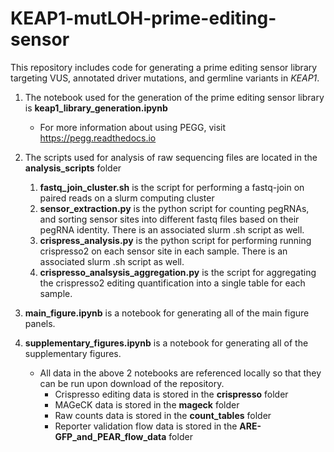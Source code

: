 # KEAP1-mutLOH-prime-editing-sensor

This repository includes code for generating a prime editing sensor library targeting VUS, annotated driver mutations, and germline variants in *KEAP1*.

1. The notebook used for the generation of the prime editing sensor library is **keap1_library_generation.ipynb**
    - For more information about using PEGG, visit https://pegg.readthedocs.io

2. The scripts used for analysis of raw sequencing files are located in the **analysis_scripts** folder
    1. **fastq_join_cluster.sh** is the script for performing a fastq-join on paired reads on a slurm computing cluster
    2. **sensor_extraction.py** is the python script for counting pegRNAs, and sorting sensor sites into different fastq files based on their pegRNA identity. There is an associated slurm .sh script as well.
    3. **crispress_analysis.py** is the python script for performing running crispresso2 on each sensor site in each sample. There is an associated slurm .sh script as well.
    4. **crispresso_analsysis_aggregation.py** is the script for aggregating the crispresso2 editing quantification into a single table for each sample.

3. **main_figure.ipynb** is a notebook for generating all of the main figure panels.
4. **supplementary_figures.ipynb** is a notebook for generating all of the supplementary figures.
    - All data in the above 2 notebooks are referenced locally so that they can be run upon download of the repository.
        - Crispresso editing data is stored in the **crispresso** folder
        - MAGeCK data is stored in the **mageck** folder
        - Raw counts data is stored in the **count_tables** folder
        - Reporter validation flow data is stored in the **ARE-GFP_and_PEAR_flow_data** folder
